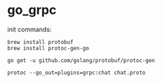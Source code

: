 # go_grpc


init commands:
```
brew install protobuf
brew install protoc-gen-go
```

```
go get -u github.com/golang/protobuf/protoc-gen
```

```
protoc --go_out=plugins=grpc:chat chat.proto

```

